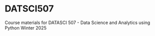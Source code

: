 # DATSCI507
Course materials for DATASCI 507 - Data Science and Analytics using Python Winter 2025 
